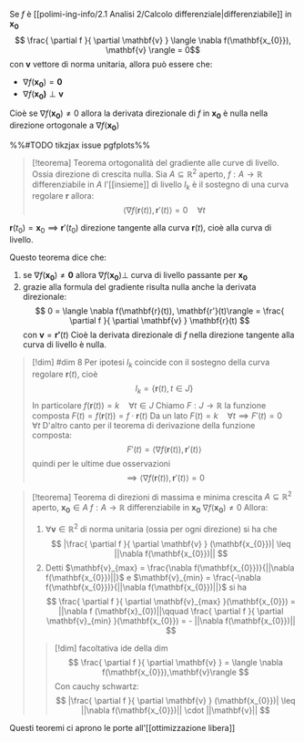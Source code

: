 Se $f$ è [[polimi-ing-info/2.1 Analisi 2/Calcolo differenziale|differenziabile]] in $\mathbf{x_{0}}$
$$ \frac{ \partial f }{ \partial \mathbf{v} } \langle \nabla f(\mathbf{x_{0}}), \mathbf{v} \rangle  = 0$$
con $\mathbf{v}$ vettore di norma unitaria, allora può essere che:
- $\nabla f(\mathbf{x_{0}})= \mathbf{0}$
- $\nabla f (\mathbf{x_{0})} \perp \mathbf{v}$

Cioè se $\nabla f(\mathbf{x_{0}}) \neq 0$ allora la derivata direzionale di $f$ in $\mathbf{x_{0}}$ è nulla nella direzione ortogonale a $\nabla f(\mathbf{x_{0}})$

%%#TODO tikzjax issue pgfplots%%

>[!teorema] Teorema ortogonalità del gradiente alle curve di livello. Ossia direzione di crescita nulla.
>Sia $A \subseteq \mathbb{R}^2$ aperto, $f : A \to \mathbb{R}$ differenziabile in $A$ 
>l'[[insieme]] di livello $I_{k}$ è il sostegno di una curva regolare $\mathbf{r}$ allora:
> $$ \langle \nabla f(\mathbf{r}(t)), \mathbf{r}'(t)\rangle = 0\quad \forall t$$


$\mathbf{r}(t_{0}) = \mathbf{x}_{0} \implies \mathbf{r}'(t_{0})$ direzione tangente alla curva $\mathbf{r}(t)$, cioè alla curva di livello.

Questo teorema dice che:
1. se $\nabla f(\mathbf{x_{0}}) \neq \mathbf{0}$ allora $\nabla f(\mathbf{x_{0}}) \perp$ curva di livello passante per $\mathbf{x_{0}}$
2. grazie alla formula del gradiente risulta nulla anche la derivata direzionale:
 $$ 0 = \langle \nabla f(\mathbf{r}(t)), \mathbf{r'}(t)\rangle = \frac{ \partial f }{ \partial \mathbf{v} } \mathbf{r}(t) $$ con $\mathbf{v} = \mathbf{r'}(t)$ 
 Cioè la derivata direzionale di $f$ nella direzione tangente alla curva di livello è nulla.
>[!dim] #dim 8
>Per ipotesi $I_{k}$ coincide con il sostegno della curva regolare $\mathbf{r}(t)$, cioè
> $$ I_{k} = \{\mathbf{r}(t), t \in J\} $$
> In particolare $f(\mathbf{r}(t)) = k\quad \forall t \in J$
> Chiamo $F : J \to \mathbb{R}$ la funzione composta $F(t) = f(\mathbf{r}(t)) = f \cdot \mathbf{r}(t)$ 
> Da un lato $F(t)=k\quad \forall t \implies F'(t) = 0\quad\forall t$
> D'altro canto per il teorema di derivazione della funzione composta:
>  $$ F'(t) = \langle \nabla f(\mathbf{r}(t)), \mathbf{r}'(t)\rangle$$
>  quindi per le ultime due osservazioni
>  $$\implies\langle \nabla f(\mathbf{r}(t)), \mathbf{r}'(t)\rangle =0$$


>[!teorema] Teorema di direzioni di massima e minima crescita
>$A \subseteq \mathbb{R}^2$ aperto, $\mathbf{x_{0}} \in A$
>$f : A \to \mathbb{R}$ differenziabile in $\mathbf{x_{0}}$
>$\nabla f(\mathbf{x_{0}}) \neq 0$
>Allora:
>1. $\forall \mathbf{v} \in \mathbb{R}^2$ di norma unitaria (ossia per ogni direzione) si ha che
> $$ |\frac{ \partial f }{ \partial \mathbf{v} } (\mathbf{x_{0}})| \leq ||\nabla f(\mathbf{x_{0}})|| $$
> 2. Detti $\mathbf{v}_{max} = \frac{\nabla f(\mathbf{x_{0}})}{||\nabla f(\mathbf{x_{0}})||}$ e $\mathbf{v}_{min} = \frac{-\nabla f(\mathbf{x_{0}})}{||\nabla f(\mathbf{x_{0}})||}$ si ha
>  $$ \frac{ \partial f }{ \partial \mathbf{v}_{max} }(\mathbf{x_{0}}) = ||\nabla f (\mathbf{x}_{0})||\qquad \frac{ \partial f }{ \partial \mathbf{v}_{min} }(\mathbf{x_{0}}) = - ||\nabla f(\mathbf{x_{0}})||  $$
>
>>[!dim] facoltativa
>>ide della dim
>> $$ \frac{ \partial f }{ \partial \mathbf{v} } = \langle \nabla f(\mathbf{x_{0}}),\mathbf{v}\rangle $$
>> Con cauchy schwartz:
>>  $$  |\frac{ \partial f }{ \partial \mathbf{v} } (\mathbf{x_{0}})| \leq ||\nabla f(\mathbf{x_{0}})|| \cdot ||\mathbf{v}|| $$

Questi teoremi ci aprono le porte all'[[ottimizzazione libera]]

